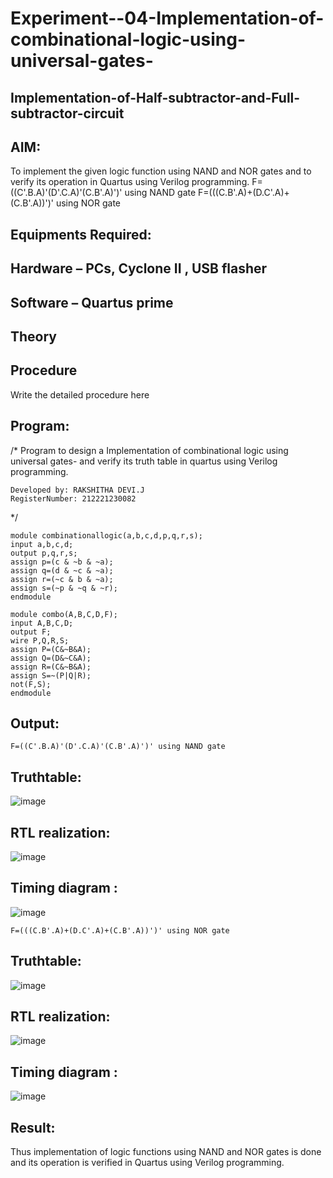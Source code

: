 # Experiment--04-Implementation-of-combinational-logic-using-universal-gates-
 ## Implementation-of-Half-subtractor-and-Full-subtractor-circuit
## AIM:
To implement the given logic function using NAND and NOR gates and to verify its operation in Quartus using Verilog programming.
F=((C'.B.A)'(D'.C.A)'(C.B'.A)')' using NAND gate
F=(((C.B'.A)+(D.C'.A)+(C.B'.A))')' using NOR gate


## Equipments Required:
## Hardware – PCs, Cyclone II , USB flasher
## Software – Quartus prime
## Theory
 
 
 
 


## Procedure



Write the detailed procedure here 


## Program:
/*
Program to design a Implementation of combinational logic using universal gates-  and verify its truth table in quartus using Verilog programming.
```
Developed by: RAKSHITHA DEVI.J
RegisterNumber: 212221230082 
```
*/
```
module combinationallogic(a,b,c,d,p,q,r,s);
input a,b,c,d;
output p,q,r,s;
assign p=(c & ~b & ~a);
assign q=(d & ~c & ~a);
assign r=(~c & b & ~a);
assign s=(~p & ~q & ~r);
endmodule
```
```
module combo(A,B,C,D,F);
input A,B,C,D;
output F;
wire P,Q,R,S;
assign P=(C&~B&A);
assign Q=(D&~C&A);
assign R=(C&~B&A);
assign S=~(P|Q|R);
not(F,S);
endmodule
```

## Output:
```
F=((C'.B.A)'(D'.C.A)'(C.B'.A)')' using NAND gate
```

## Truthtable:
![image](https://user-images.githubusercontent.com/94165326/167305849-6813436b-27dc-4736-aba3-f3570ac3b43c.png)




##  RTL realization:
![image](https://user-images.githubusercontent.com/94165326/167305864-a9f3e97c-57f7-4b46-ad5a-001f65f1520b.png)



## Timing diagram :
![image](https://user-images.githubusercontent.com/94165326/167305882-26de2781-4864-45eb-8527-337c680122d0.png)


```
F=(((C.B'.A)+(D.C'.A)+(C.B'.A))')' using NOR gate
```

## Truthtable:
![image](https://user-images.githubusercontent.com/94165326/167305889-5e0fd52d-eb01-44eb-b293-64aef4d1b677.png)


##  RTL realization:
![image](https://user-images.githubusercontent.com/94165326/167305900-801292a1-3ca8-4afa-b4af-e70383f8f4b3.png)


## Timing diagram :
![image](https://user-images.githubusercontent.com/94165326/167305910-655f245f-dee0-4625-8dca-ba9281b66018.png)



## Result:
Thus implementation of logic functions using NAND and NOR gates is done and its operation is verified in Quartus using Verilog programming.
 
